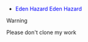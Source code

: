 -  <span style= "color:blue">Eden Hazard</span>
<span style='color:blue'>Eden Hazard</span>
> [!WARNING]
> Please don't clone my work